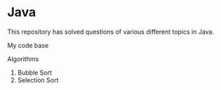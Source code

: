 # Java
This repository has solved questions of various different topics in Java.

My code base

Algorithms

1. Bubble Sort
2. Selection Sort

